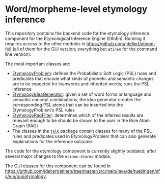 # Word/morpheme-level etymology inference

This repository contains the backend code for the etymology inference component for the Etymological Inference Engine (EtInEn).
Running it requires access to the other modules in https://github.com/jdellert/etinen-full (all of them for the GUI version; everything but `etinen` for the command line version).

The most important classes are:
- [EtymologyProblem](https://github.com/verenablaschke/etinen-etymology/blob/master/src/main/java/de/tuebingen/sfs/eie/components/etymology/problems/EtymologyProblem.java): defines the Probabilistic Soft Logic (PSL) rules and predicates that encode what kinds of phonetic and semantic changes are to be expected for loanwords and inherited words; runs the PSL inference
- [EtymologyIdeaGenerator](https://github.com/verenablaschke/etinen-etymology/blob/master/src/main/java/de/tuebingen/sfs/eie/components/etymology/ideas/EtymologyIdeaGenerator.java): given a set of word forms or language and semantic concept combinations, the idea generator creates the corresponding PSL atoms that can be inserted into the EtymologyProblem's PSL rules
- [EtymologyRagFilter](https://github.com/verenablaschke/etinen-etymology/blob/master/src/main/java/de/tuebingen/sfs/eie/components/etymology/filter/EtymologyRagFilter.java): determines which of the inferred results are relevant enough to be should be shown to the user in the Rule Atom Graph (RAG)
- The classes in the [`talk`](https://github.com/verenablaschke/etinen-etymology/tree/master/src/main/java/de/tuebingen/sfs/eie/components/etymology/talk) package contain classes for many of the PSL rules and predicates used in EtymologyProblem that can also generate explanations for the inference outcome.

The code for the etymology component is currently slightly outdated, after several major changes to the `etinen-shared` module.

The GUI classes for this component can be found in https://github.com/jdellert/etinen/tree/master/src/main/java/de/tuebingen/sfs/eie/gui/etymology.